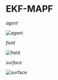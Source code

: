 # EKF-MAPF

*agent*

![agent](https://github.com/beixuan-zys/EKF-MAPF/assets/54428021/4bfe8f53-5216-4ddf-b3cb-1903699c76e6)

*field*

![field](https://github.com/beixuan-zys/EKF-MAPF/assets/54428021/efd71f0d-f089-4de6-b8c4-351586bda5b1)

*surface*

![surface](https://github.com/beixuan-zys/EKF-MAPF/assets/54428021/ed6eea5b-d72d-48c3-9c2f-3325d12ee4d7)



